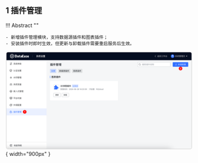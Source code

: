 ## 1 插件管理

!!! Abstract ""

    - 新增插件管理模块，支持数据源插件和图表插件；
    - 安装插件时即时生效，但更新与卸载插件需要重启服务后生效。
![更新1](../../newimg/3.1%20插件管理.png){ width="900px" }